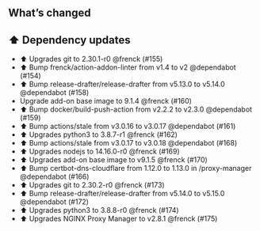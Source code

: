 ## What’s changed

## ⬆️ Dependency updates

- ⬆ Upgrades git to 2.30.1-r0 @frenck (#155)
- ⬆️ Bump frenck/action-addon-linter from v1.4 to v2 @dependabot (#154)
- ⬆️ Bump release-drafter/release-drafter from v5.13.0 to v5.14.0 @dependabot (#158)
- Upgrade add-on base image to 9.1.4 @frenck (#160)
- ⬆️ Bump docker/build-push-action from v2.2.2 to v2.3.0 @dependabot (#159)
- ⬆️ Bump actions/stale from v3.0.16 to v3.0.17 @dependabot (#161)
- ⬆ Upgrades python3 to 3.8.7-r1 @frenck (#162)
- ⬆️ Bump actions/stale from v3.0.17 to v3.0.18 @dependabot (#168)
- ⬆ Upgrades nodejs to 14.16.0-r0 @frenck (#169)
- ⬆ Upgrades add-on base image to v9.1.5 @frenck (#170)
- ⬆️ Bump certbot-dns-cloudflare from 1.12.0 to 1.13.0 in /proxy-manager @dependabot (#166)
- ⬆️ Upgrades git to 2.30.2-r0 @frenck (#173)
- ⬆️ Bump release-drafter/release-drafter from v5.14.0 to v5.15.0 @dependabot (#172)
- ⬆️ Upgrades python3 to 3.8.8-r0 @frenck (#174)
- ⬆️ Upgrades NGINX Proxy Manager to v2.8.1 @frenck (#175)
